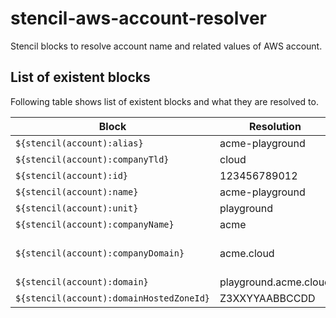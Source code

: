 # stencil-aws-account-resolver

Stencil blocks to resolve account name and related values of AWS account.

## List of existent blocks

Following table shows list of existent blocks and what they are resolved to.

Block | Resolution | Original source
---|---|---
`${stencil(account):alias}` | acme-playground | API(`IAM listAccountAliases`)`.AccountAliases[0]`
`${stencil(account):companyTld}` | cloud | `ssm(us-east-1):/stencil/aws/companyTld`
`${stencil(account):id}` | 123456789012 | API(`STS getCallerIdentity`)`.Account`
`${stencil(account):name}` | acme-playground | API(`Organizations describeAccount`)`.Account.Name`
`${stencil(account):unit}` | playground | `${stencil(account):name}.split('-').slice(1).join('-')`
`${stencil(account):companyName}` | acme | `${stencil(account):name}.split('-')[0]`
`${stencil(account):companyDomain}` | acme.cloud | `ssm(us-east-1):/stencil/aws/companyDomain` or `${stencil(account):companyName}`.`${stencil(account):companyTld}` if ssm value is not available
`${stencil(account):domain}` | playground.acme.cloud | `${stencil(account):unit}`.`${stencil(account):companyDomain}`
`${stencil(account):domainHostedZoneId}` | Z3XXYYAABBCCDD | API(`Route53 listHostedZonesByName`)`.Id`
